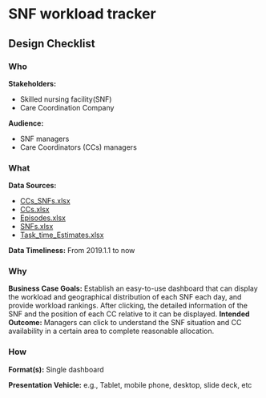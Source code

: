 # SNF workload tracker


## Design Checklist

### Who
**Stakeholders:**
- Skilled nursing facility(SNF)
- Care Coordination Company

**Audience:**
- SNF managers
- Care Coordinators (CCs) managers
    
### What
**Data Sources:**
- [CCs_SNFs.xlsx](https://github.com/waittim/SNF-workload-tracker/blob/main/data/CCs_SNFs.xlsx)
- [CCs.xlsx](https://github.com/waittim/SNF-workload-tracker/blob/main/data/CCs.xlsx)
- [Episodes.xlsx](https://github.com/waittim/SNF-workload-tracker/blob/main/data/Episodes.xlsx)
- [SNFs.xlsx](https://github.com/waittim/SNF-workload-tracker/blob/main/data/SNFs.xlsx)
- [Task_time_Estimates.xlsx](https://github.com/waittim/SNF-workload-tracker/blob/main/data/Task_time_Estimates.xlsx)

**Data Timeliness:** From 2019.1.1 to now


### Why
**Business Case Goals:** Establish an easy-to-use dashboard that can display the workload and geographical distribution of each SNF each day, and provide workload rankings. After clicking, the detailed information of the SNF and the position of each CC relative to it can be displayed.
**Intended Outcome:** Managers can click to understand the SNF situation and CC availability in a certain area to complete reasonable allocation.


### How
**Format(s):** Single dashboard

**Presentation Vehicle:** e.g., Tablet, mobile phone, desktop, slide deck, etc
